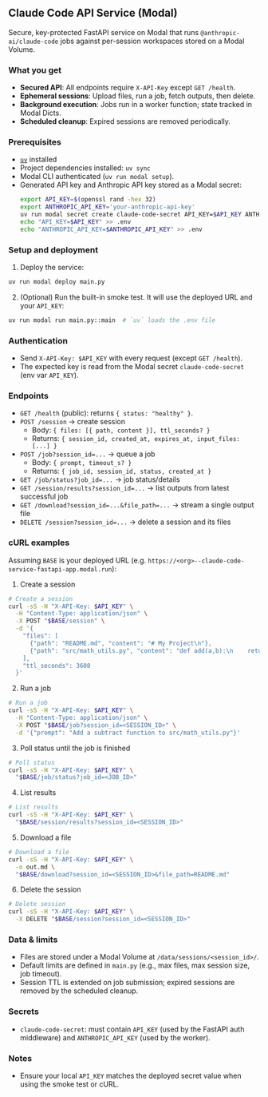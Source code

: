 ## Claude Code API Service (Modal)

Secure, key-protected FastAPI service on Modal that runs `@anthropic-ai/claude-code` jobs against per-session workspaces stored on a Modal Volume.

### What you get

- **Secured API**: All endpoints require `X-API-Key` except `GET /health`.
- **Ephemeral sessions**: Upload files, run a job, fetch outputs, then delete.
- **Background execution**: Jobs run in a worker function; state tracked in Modal Dicts.
- **Scheduled cleanup**: Expired sessions are removed periodically.

### Prerequisites

- [`uv`](https://docs.astral.sh/uv/getting-started/installation/) installed
- Project dependencies installed: `uv sync`
- Modal CLI authenticated (`uv run modal setup`).
- Generated API key and Anthropic API key stored as a Modal secret:
  ```bash
  export API_KEY=$(openssl rand -hex 32)
  export ANTHROPIC_API_KEY='your-anthropic-api-key'
  uv run modal secret create claude-code-secret API_KEY=$API_KEY ANTHROPIC_API_KEY=$ANTHROPIC_API_KEY
  echo "API_KEY=$API_KEY" >> .env
  echo "ANTHROPIC_API_KEY=$ANTHROPIC_API_KEY" >> .env
  ```

### Setup and deployment

1) Deploy the service:

```bash
uv run modal deploy main.py
```

2) (Optional) Run the built-in smoke test. It will use the deployed URL and your `API_KEY`:

```bash
uv run modal run main.py::main  # `uv` loads the .env file
```

### Authentication

- Send `X-API-Key: $API_KEY` with every request (except `GET /health`).
- The expected key is read from the Modal secret `claude-code-secret` (env var `API_KEY`).

### Endpoints

- `GET /health` (public): returns `{ status: "healthy" }`.
- `POST /session` → create session
  - Body: `{ files: [{ path, content }], ttl_seconds? }`
  - Returns: `{ session_id, created_at, expires_at, input_files: [...] }`
- `POST /job?session_id=...` → queue a job
  - Body: `{ prompt, timeout_s? }`
  - Returns: `{ job_id, session_id, status, created_at }`
- `GET /job/status?job_id=...` → job status/details
- `GET /session/results?session_id=...` → list outputs from latest successful job
- `GET /download?session_id=...&file_path=...` → stream a single output file
- `DELETE /session?session_id=...` → delete a session and its files

### cURL examples

Assuming `BASE` is your deployed URL (e.g. `https://<org>--claude-code-service-fastapi-app.modal.run`):

1. Create a session

```bash
# Create a session
curl -sS -H "X-API-Key: $API_KEY" \
  -H "Content-Type: application/json" \
  -X POST "$BASE/session" \
  -d '{
    "files": [
      {"path": "README.md", "content": "# My Project\n"},
      {"path": "src/math_utils.py", "content": "def add(a,b):\n    return a+b\n"}
    ],
    "ttl_seconds": 3600
  }'
```

2. Run a job

```bash
# Run a job
curl -sS -H "X-API-Key: $API_KEY" \
  -H "Content-Type: application/json" \
  -X POST "$BASE/job?session_id=<SESSION_ID>" \
  -d '{"prompt": "Add a subtract function to src/math_utils.py"}'
```

3. Poll status until the job is finished

```bash
# Poll status
curl -sS -H "X-API-Key: $API_KEY" \
  "$BASE/job/status?job_id=<JOB_ID>"
```

4. List results

```bash
# List results
curl -sS -H "X-API-Key: $API_KEY" \
  "$BASE/session/results?session_id=<SESSION_ID>"
```

5. Download a file

```bash
# Download a file
curl -sS -H "X-API-Key: $API_KEY" \
  -o out.md \
  "$BASE/download?session_id=<SESSION_ID>&file_path=README.md"
```

6. Delete the session

```bash
# Delete session
curl -sS -H "X-API-Key: $API_KEY" \
  -X DELETE "$BASE/session?session_id=<SESSION_ID>"
```

### Data & limits

- Files are stored under a Modal Volume at `/data/sessions/<session_id>/`.
- Default limits are defined in `main.py` (e.g., max files, max session size, job timeout).
- Session TTL is extended on job submission; expired sessions are removed by the scheduled cleanup.

### Secrets

- `claude-code-secret`: must contain `API_KEY` (used by the FastAPI auth middleware) and `ANTHROPIC_API_KEY` (used by the worker).

### Notes

- Ensure your local `API_KEY` matches the deployed secret value when using the smoke test or cURL.